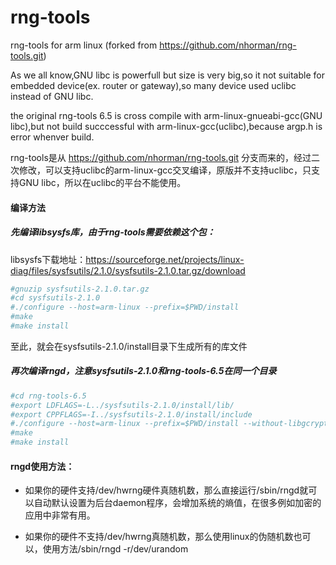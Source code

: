 # rng-tools
rng-tools for arm linux (forked from https://github.com/nhorman/rng-tools.git)

As we all know,GNU libc is powerfull but size is very big,so it not suitable for embedded device(ex. router or gateway),so many device used uclibc instead of GNU libc.

the original rng-tools 6.5 is cross compile with arm-linux-gnueabi-gcc(GNU libc),but not build succcessful with arm-linux-gcc(uclibc),because argp.h is error whenver build.


rng-tools是从 https://github.com/nhorman/rng-tools.git 分支而来的，经过二次修改，可以支持uclibc的arm-linux-gcc交叉编译，原版并不支持uclibc，只支持GNU libc，所以在uclibc的平台不能使用。


#### 编译方法
##### 先编译libsysfs库，由于rng-tools需要依赖这个包：
libsysfs下载地址：https://sourceforge.net/projects/linux-diag/files/sysfsutils/2.1.0/sysfsutils-2.1.0.tar.gz/download

```bash
#gnuzip sysfsutils-2.1.0.tar.gz
#cd sysfsutils-2.1.0
#./configure --host=arm-linux --prefix=$PWD/install
#make
#make install
```
至此，就会在sysfsutils-2.1.0/install目录下生成所有的库文件


##### 再次编译rngd，注意sysfsutils-2.1.0和rng-tools-6.5在同一个目录
```bash
#cd rng-tools-6.5
#export LDFLAGS=-L../sysfsutils-2.1.0/install/lib/
#export CPPFLAGS=-I../sysfsutils-2.1.0/install/include
#./configure --host=arm-linux --prefix=$PWD/install --without-libgcrypt --without-nistbeacon
#make
#make install
```


#### rngd使用方法：

- 如果你的硬件支持/dev/hwrng硬件真随机数，那么直接运行/sbin/rngd就可以自动默认设置为后台daemon程序，会增加系统的熵值，在很多例如加密的应用中非常有用。

- 如果你的硬件不支持/dev/hwrng真随机数，那么使用linux的伪随机数也可以，使用方法/sbin/rngd -r/dev/urandom

